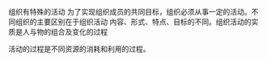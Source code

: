  组织有特殊的活动 为了实现组织成员的共同目标，组织必须从事一定的活动。不同组织的主要区别在于组织活动 内容、形式、特点、目标的不同。组织活动的实质是人与物的组合及变化的过程 

活动的过程是不同资源的消耗和利用的过程。